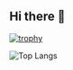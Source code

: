 ## Hi there 👋

[![trophy](https://github-profile-trophy.vercel.app/?username=priyankchopra2)](https://github.com/ryo-ma/github-profile-trophy)

 ![Top Langs](https://github-readme-stats.vercel.app/api/top-langs/?username=priyankchopra2&hide=javascript,css,scss,html&theme=tokyonight)

<!--
**priyankchopra2/priyankchopra2** is a ✨ _special_ ✨ repository because its `README.md` (this file) appears on your GitHub profile.

Here are some ideas to get you started:

- 🔭 I’m currently working on ...
- 🌱 I’m currently learning ...
- 👯 I’m looking to collaborate on ...
- 🤔 I’m looking for help with ...
- 💬 Ask me about ...
- 📫 How to reach me: ...
- 😄 Pronouns: ...
- ⚡ Fun fact: ...
-->
